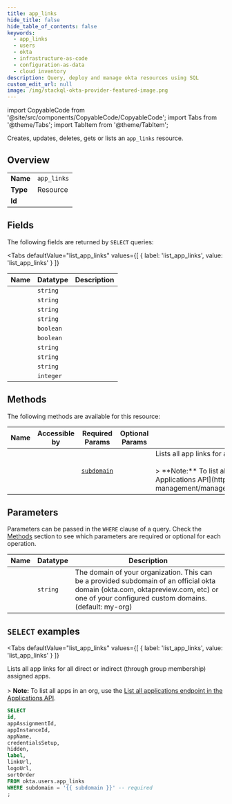 ```yaml
--- 
title: app_links
hide_title: false
hide_table_of_contents: false
keywords:
  - app_links
  - users
  - okta
  - infrastructure-as-code
  - configuration-as-data
  - cloud inventory
description: Query, deploy and manage okta resources using SQL
custom_edit_url: null
image: /img/stackql-okta-provider-featured-image.png
---
```


import CopyableCode from '@site/src/components/CopyableCode/CopyableCode';
import Tabs from '@theme/Tabs';
import TabItem from '@theme/TabItem';

Creates, updates, deletes, gets or lists an <code>app_links</code> resource.

## Overview
<table><tbody>
<tr><td><b>Name</b></td><td><code>app_links</code></td></tr>
<tr><td><b>Type</b></td><td>Resource</td></tr>
<tr><td><b>Id</b></td><td><CopyableCode code="okta.users.app_links" /></td></tr>
</tbody></table>

## Fields

The following fields are returned by `SELECT` queries:

<Tabs
    defaultValue="list_app_links"
    values={[
        { label: 'list_app_links', value: 'list_app_links' }
    ]}
>
<TabItem value="list_app_links">

<table>
<thead>
    <tr>
    <th>Name</th>
    <th>Datatype</th>
    <th>Description</th>
    </tr>
</thead>
<tbody>
<tr>
    <td><CopyableCode code="id" /></td>
    <td><code>string</code></td>
    <td></td>
</tr>
<tr>
    <td><CopyableCode code="appAssignmentId" /></td>
    <td><code>string</code></td>
    <td></td>
</tr>
<tr>
    <td><CopyableCode code="appInstanceId" /></td>
    <td><code>string</code></td>
    <td></td>
</tr>
<tr>
    <td><CopyableCode code="appName" /></td>
    <td><code>string</code></td>
    <td></td>
</tr>
<tr>
    <td><CopyableCode code="credentialsSetup" /></td>
    <td><code>boolean</code></td>
    <td></td>
</tr>
<tr>
    <td><CopyableCode code="hidden" /></td>
    <td><code>boolean</code></td>
    <td></td>
</tr>
<tr>
    <td><CopyableCode code="label" /></td>
    <td><code>string</code></td>
    <td></td>
</tr>
<tr>
    <td><CopyableCode code="linkUrl" /></td>
    <td><code>string</code></td>
    <td></td>
</tr>
<tr>
    <td><CopyableCode code="logoUrl" /></td>
    <td><code>string</code></td>
    <td></td>
</tr>
<tr>
    <td><CopyableCode code="sortOrder" /></td>
    <td><code>integer</code></td>
    <td></td>
</tr>
</tbody>
</table>
</TabItem>
</Tabs>

## Methods

The following methods are available for this resource:

<table>
<thead>
    <tr>
    <th>Name</th>
    <th>Accessible by</th>
    <th>Required Params</th>
    <th>Optional Params</th>
    <th>Description</th>
    </tr>
</thead>
<tbody>
<tr>
    <td><a href="#list_app_links"><CopyableCode code="list_app_links" /></a></td>
    <td><CopyableCode code="select" /></td>
    <td><a href="#parameter-subdomain"><code>subdomain</code></a></td>
    <td></td>
    <td>Lists all app links for all direct or indirect (through group membership) assigned apps.<br /><br />&gt; **Note:** To list all apps in an org, use the [List all applications endpoint in the Applications API](https://developer.okta.com/docs/api/openapi/okta-management/management/tag/Application/#tag/Application/operation/listApplications).</td>
</tr>
</tbody>
</table>

## Parameters

Parameters can be passed in the `WHERE` clause of a query. Check the [Methods](#methods) section to see which parameters are required or optional for each operation.

<table>
<thead>
    <tr>
    <th>Name</th>
    <th>Datatype</th>
    <th>Description</th>
    </tr>
</thead>
<tbody>
<tr id="parameter-subdomain">
    <td><CopyableCode code="subdomain" /></td>
    <td><code>string</code></td>
    <td>The domain of your organization. This can be a provided subdomain of an official okta domain (okta.com, oktapreview.com, etc) or one of your configured custom domains. (default: my-org)</td>
</tr>
</tbody>
</table>

## `SELECT` examples

<Tabs
    defaultValue="list_app_links"
    values={[
        { label: 'list_app_links', value: 'list_app_links' }
    ]}
>
<TabItem value="list_app_links">

Lists all app links for all direct or indirect (through group membership) assigned apps.<br /><br />&gt; **Note:** To list all apps in an org, use the [List all applications endpoint in the Applications API](https://developer.okta.com/docs/api/openapi/okta-management/management/tag/Application/#tag/Application/operation/listApplications).

```sql
SELECT
id,
appAssignmentId,
appInstanceId,
appName,
credentialsSetup,
hidden,
label,
linkUrl,
logoUrl,
sortOrder
FROM okta.users.app_links
WHERE subdomain = '{{ subdomain }}' -- required
;
```
</TabItem>
</Tabs>

